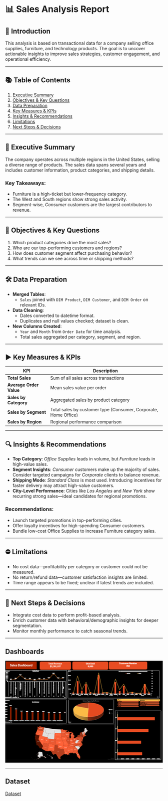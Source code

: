 # 📊 Sales Analysis Report

## 🔹 Introduction
This analysis is based on transactional data for a company selling office supplies, furniture, and technology products. The goal is to uncover actionable insights to improve sales strategies, customer engagement, and operational efficiency.

---

## 📚 Table of Contents
1. [Executive Summary](#-executive-summary)
2. [Objectives & Key Questions](#-objectives--key-questions)
3. [Data Preparation](#-data-preparation)
4. [Key Measures & KPIs](#-key-measures--kpis)
5. [Insights & Recommendations](#-insights--recommendations)
6. [Limitations](#-limitations)
7. [Next Steps & Decisions](#-next-steps--decisions)

---

## 📜 Executive Summary
The company operates across multiple regions in the United States, selling a diverse range of products. The sales data spans several years and includes customer information, product categories, and shipping details. 

### Key Takeaways:
- Furniture is a high-ticket but lower-frequency category.
- The West and South regions show strong sales activity.
- Segment-wise, *Consumer* customers are the largest contributors to revenue.

---

## 🎯 Objectives & Key Questions
1. Which product categories drive the most sales?
2. Who are our top-performing customers and regions?
3. How does customer segment affect purchasing behavior?
4. What trends can we see across time or shipping methods?

---

## 🛠️ Data Preparation
- **Merged Tables**:
  - `Sales` joined with `DIM Product`, `DIM Customer`, and `DIM Order` on relevant IDs.
- **Data Cleaning**:
  - Dates converted to datetime format.
  - Duplicates and null values checked; dataset is clean.
- **New Columns Created**:
  - `Year` and `Month` from `Order Date` for time analysis.
  - Total sales aggregated per category, segment, and region.

---

## ▶️ Key Measures & KPIs

| KPI | Description |
|-----|-------------|
| **Total Sales** | Sum of all sales across transactions |
| **Average Order Value** | Mean sales value per order |
| **Sales by Category** | Aggregated sales by product category |
| **Sales by Segment** | Total sales by customer type (Consumer, Corporate, Home Office) |
| **Sales by Region** | Regional performance comparison |

---

## 🔍 Insights & Recommendations
- **Top Category**: *Office Supplies* leads in volume, but *Furniture* leads in high-value sales.
- **Segment Insights**: *Consumer* customers make up the majority of sales. Consider targeted campaigns for *Corporate* clients to balance revenue.
- **Shipping Mode**: *Standard Class* is most used. Introducing incentives for faster delivery may attract high-value customers.
- **City-Level Performance**: Cities like *Los Angeles* and *New York* show recurring strong sales—ideal candidates for regional promotions.

### Recommendations:
- Launch targeted promotions in top-performing cities.
- Offer loyalty incentives for high-spending Consumer customers.
- Bundle low-cost Office Supplies to increase Furniture category sales.

---

## ⛔ Limitations
- No cost data—profitability per category or customer could not be measured.
- No return/refund data—customer satisfaction insights are limited.
- Time range appears to be fixed; unclear if latest trends are included.

---

## 🔄 Next Steps & Decisions
- Integrate cost data to perform profit-based analysis.
- Enrich customer data with behavioral/demographic insights for deeper segmentation.
- Monitor monthly performance to catch seasonal trends.

---

## Dashboards
![Sales Dashboard](https://github.com/Omar-Ahmed-Kandel/Task-1/blob/main/Screenshot%202025-08-02%20170020.png?raw=true)

---

## Dataset
<a href = "https://github.com/Omar-Ahmed-Kandel/Task-1/blob/main/train.csv">Dataset</a>

